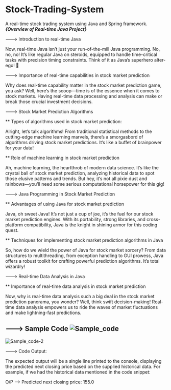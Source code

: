 # Stock-Trading-System
A real-time stock trading system using Java and Spring framework.
***{Overview of Real-time Java Project}***


---> Introduction to real-time Java

Now, real-time Java isn’t just your run-of-the-mill Java programming. No, no, no! It’s like regular Java on steroids, equipped to handle time-critical tasks with precision timing constraints. Think of it as Java’s superhero alter-ego! 💫

---> Importance of real-time capabilities in stock market prediction

Why does real-time capability matter in the stock market prediction game, you ask? Well, here’s the scoop—time is of the essence when it comes to stock markets. Having real-time data processing and analysis can make or break those crucial investment decisions.

---> Stock Market Prediction Algorithms

** Types of algorithms used in stock market prediction:

Alright, let’s talk algorithms! From traditional statistical methods to the cutting-edge machine learning marvels, there’s a smorgasbord of algorithms driving stock market predictions. It’s like a buffet of brainpower for your data!

** Role of machine learning in stock market prediction

Ah, machine learning, the heartthrob of modern data science. It’s like the crystal ball of stock market prediction, analyzing historical data to spot those elusive patterns and trends. But hey, it’s not all pixie dust and rainbows—you’ll need some serious computational horsepower for this gig!

---> Java Programming in Stock Market Prediction

** Advantages of using Java for stock market prediction

Java, oh sweet Java! It’s not just a cup of joe, it’s the fuel for our stock market prediction engines. With its portability, strong libraries, and cross-platform compatibility, Java is the knight in shining armor for this coding quest.

** Techniques for implementing stock market prediction algorithms in Java

So, how do we wield the power of Java for stock market sorcery? From data structures to multithreading, from exception handling to GUI prowess, Java offers a robust toolkit for crafting powerful prediction algorithms. It’s total wizardry!

---> Real-time Data Analysis in Java

** Importance of real-time data analysis in stock market prediction

Now, why is real-time data analysis such a big deal in the stock market prediction panorama, you wonder? Well, think swift decision-making! Real-time data analysis empowers us to ride the waves of market fluctuations and make lightning-fast predictions.

---> Sample Code
![Sample_code](https://github.com/Someshsw1109/Stock-Trading-System/assets/123828588/d3c25c93-51fb-41ec-b26e-92aa08dcf7d0)
---------
![Sample_code-2](https://github.com/Someshsw1109/Stock-Trading-System/assets/123828588/85329473-2ba1-44bc-b8d1-bc50f940c568)

---> Code Output:

The expected output will be a single line printed to the console, displaying the predicted next closing price based on the supplied historical data. For example, if we had the historical data mentioned in the code snippet:

O/P -->  Predicted next closing price: 155.0

